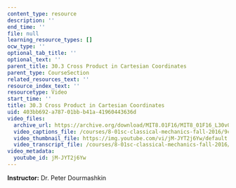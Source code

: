 ```yaml
---
content_type: resource
description: ''
end_time: ''
file: null
learning_resource_types: []
ocw_type: ''
optional_tab_title: ''
optional_text: ''
parent_title: 30.3 Cross Product in Cartesian Coordinates
parent_type: CourseSection
related_resources_text: ''
resource_index_text: ''
resourcetype: Video
start_time: ''
title: 30.3 Cross Product in Cartesian Coordinates
uid: 403bb692-a787-01bb-b41a-41960443636d
video_files:
  archive_url: https://archive.org/download/MIT8.01F16/MIT8_01F16_L30v03_360p.mp4
  video_captions_file: /courses/8-01sc-classical-mechanics-fall-2016/9c95ef8e5615523a80882ecda02e2063_jM-JYT2j6Yw.vtt
  video_thumbnail_file: https://img.youtube.com/vi/jM-JYT2j6Yw/default.jpg
  video_transcript_file: /courses/8-01sc-classical-mechanics-fall-2016/b63e468aed2a9c717a29a4837a4ecbaf_jM-JYT2j6Yw.pdf
video_metadata:
  youtube_id: jM-JYT2j6Yw
---
```


**Instructor:** Dr. Peter Dourmashkin